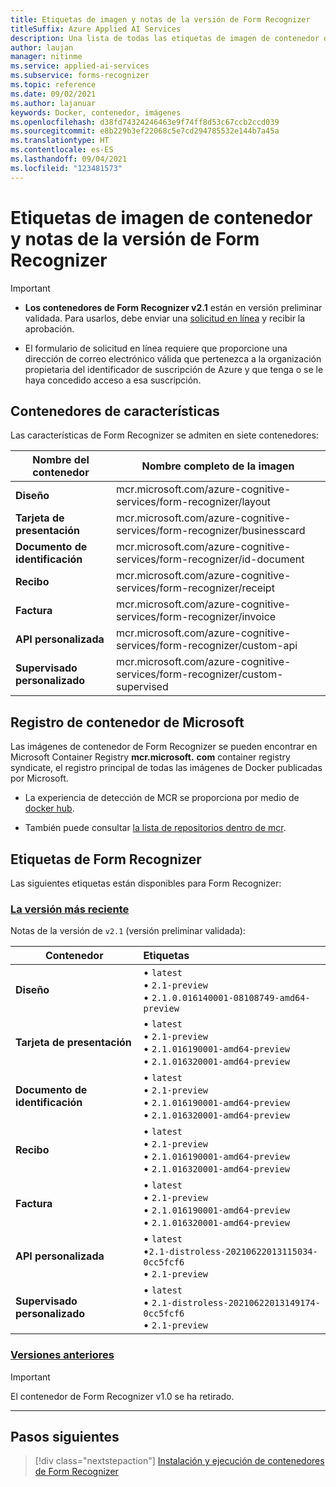 ```yaml
---
title: Etiquetas de imagen y notas de la versión de Form Recognizer
titleSuffix: Azure Applied AI Services
description: Una lista de todas las etiquetas de imagen de contenedor de Form Recognizer.
author: laujan
manager: nitinme
ms.service: applied-ai-services
ms.subservice: forms-recognizer
ms.topic: reference
ms.date: 09/02/2021
ms.author: lajanuar
keywords: Docker, contenedor, imágenes
ms.openlocfilehash: d38fd74324246463e9f74ff8d53c67ccb2ccd039
ms.sourcegitcommit: e8b229b3ef22068c5e7cd294785532e144b7a45a
ms.translationtype: HT
ms.contentlocale: es-ES
ms.lasthandoff: 09/04/2021
ms.locfileid: "123481573"
---
```

# <a name="form-recognizer-container-image-tags-and-release-notes"></a>Etiquetas de imagen de contenedor y notas de la versión de Form Recognizer

> [!IMPORTANT]
>
> * **Los contenedores de Form Recognizer v2.1** están en versión preliminar validada. Para usarlos, debe enviar una [solicitud en línea](https://customervoice.microsoft.com/Pages/ResponsePage.aspx?id=v4j5cvGGr0GRqy180BHbR7en2Ais5pxKtso_Pz4b1_xUNlpBU1lFSjJUMFhKNzVHUUVLN1NIOEZETiQlQCN0PWcu) y recibir la aprobación. 
>
> * El formulario de solicitud en línea requiere que proporcione una dirección de correo electrónico válida que pertenezca a la organización propietaria del identificador de suscripción de Azure y que tenga o se le haya concedido acceso a esa suscripción.

## <a name="feature-containers"></a>Contenedores de características

Las características de Form Recognizer se admiten en siete contenedores:

| Nombre del contenedor | Nombre completo de la imagen |
|---|---|
| **Diseño** | mcr.microsoft.com/azure-cognitive-services/form-recognizer/layout |
| **Tarjeta de presentación** | mcr.microsoft.com/azure-cognitive-services/form-recognizer/businesscard |
| **Documento de identificación** | mcr.microsoft.com/azure-cognitive-services/form-recognizer/id-document |
| **Recibo** | mcr.microsoft.com/azure-cognitive-services/form-recognizer/receipt |
| **Factura** | mcr.microsoft.com/azure-cognitive-services/form-recognizer/invoice |
| **API personalizada** | mcr.microsoft.com/azure-cognitive-services/form-recognizer/custom-api |
| **Supervisado personalizado** | mcr.microsoft.com/azure-cognitive-services/form-recognizer/custom-supervised |

## <a name="microsoft-container-registry"></a>Registro de contenedor de Microsoft

Las imágenes de contenedor de Form Recognizer se pueden encontrar en Microsoft Container Registry **mcr.microsoft.** **<span></span>com** container registry syndicate, el registro principal de todas las imágenes de Docker publicadas por Microsoft.

* La experiencia de detección de MCR se proporciona por medio de [docker hub](https://hub.docker.com/publishers/microsoftowner).

* También puede consultar [la lista de repositorios dentro de mcr](https://mcr.microsoft.com/v2/_catalog).

## <a name="form-recognizer-tags"></a>Etiquetas de Form Recognizer

Las siguientes etiquetas están disponibles para Form Recognizer:

### <a name="latest-version"></a>[La versión más reciente](#tab/current)

Notas de la versión de `v2.1` (versión preliminar validada):

| Contenedor | Etiquetas |
|------------|:------|
| **Diseño**| &bullet; `latest` </br> &bullet; `2.1-preview` </br> &bullet; `2.1.0.016140001-08108749-amd64-preview`|
| **Tarjeta de presentación** | &bullet; `latest` </br> &bullet; `2.1-preview` </br> &bullet; `2.1.016190001-amd64-preview`  </br> &bullet; `2.1.016320001-amd64-preview`  |
| **Documento de identificación** | &bullet; `latest` </br> &bullet; `2.1-preview`</br>&bullet; `2.1.016190001-amd64-preview`</br>&bullet; `2.1.016320001-amd64-preview` |
| **Recibo**| &bullet; `latest` </br> &bullet; `2.1-preview`</br>&bullet; `2.1.016190001-amd64-preview`</br>&bullet; `2.1.016320001-amd64-preview` |
| **Factura**| &bullet; `latest` </br> &bullet; `2.1-preview`</br>&bullet; `2.1.016190001-amd64-preview`</br>&bullet; `2.1.016320001-amd64-preview` |
| **API personalizada** | &bullet; `latest` </br> &bullet;`2.1-distroless-20210622013115034-0cc5fcf6`</br>&bullet; `2.1-preview`|
| **Supervisado personalizado**| &bullet; `latest` </br> &bullet; `2.1-distroless-20210622013149174-0cc5fcf6`</br>&bullet; `2.1-preview`|

### <a name="previous-versions"></a>[Versiones anteriores](#tab/previous)

> [!IMPORTANT]
> El contenedor de Form Recognizer v1.0 se ha retirado.

---

## <a name="next-steps"></a>Pasos siguientes

> [!div class="nextstepaction"]
> [Instalación y ejecución de contenedores de Form Recognizer](form-recognizer-container-install-run.md)
>
